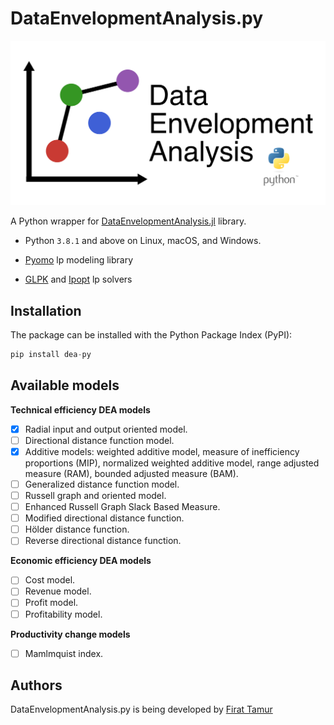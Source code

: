 # DataEnvelopmentAnalysis.py

![DataEnvelopmentAnalysis logo](assets/logo/dea-py-logo.png "DataEnvelopmentAnalysis logo")

<!-- | Documentation | Build Status      | Coverage    | Zenodo      |
|:-------------:|:-----------------:|:-----------:|:-----------:|
| [![][docs-stable-img]][docs-stable-url] [![][docs-dev-img]][docs-dev-url] |  [![][githubci-img]][githubci-url] | [![][codecov-img]][codecov-url] | [![][zenodo-img]][zenodo-url] | -->

A Python wrapper for [DataEnvelopmentAnalysis.jl](https://github.com/javierbarbero/DataEnvelopmentAnalysis.jl) library.

* Python `3.8.1` and above on Linux, macOS, and Windows.

* [Pyomo](https://github.com/Pyomo/pyomo) lp modeling library

* [GLPK](http://www.gnu.org/software/glpk/) and [Ipopt](https://coin-or.github.io/Ipopt/) lp solvers

## Installation

The package can be installed with the Python Package Index (PyPI):
```python
pip install dea-py
```

## Available models

**Technical efficiency DEA models**

- [X] Radial input and output oriented model.
- [ ] Directional distance function model.
- [X] Additive models: weighted additive model, measure of inefficiency proportions (MIP), normalized weighted additive model, range adjusted measure (RAM), bounded adjusted measure (BAM).
- [ ] Generalized distance function model.
- [ ] Russell graph and oriented model.
- [ ] Enhanced Russell Graph Slack Based Measure.
- [ ] Modified directional distance function.
- [ ] Hölder distance function.
- [ ] Reverse directional distance function.

**Economic efficiency DEA models**

- [ ] Cost model.
- [ ] Revenue model.
- [ ] Profit model.
- [ ] Profitability model.

**Productivity change models**

- [ ] Mamlmquist index.

## Authors

DataEnvelopmentAnalysis.py is being developed by [Firat Tamur](https://github.com/firattamur)
